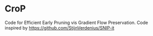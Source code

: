 # CroP
Code for Efficient Early Pruning vis Gradient Flow Preservation. Code inspired by https://github.com/StijnVerdenius/SNIP-it
